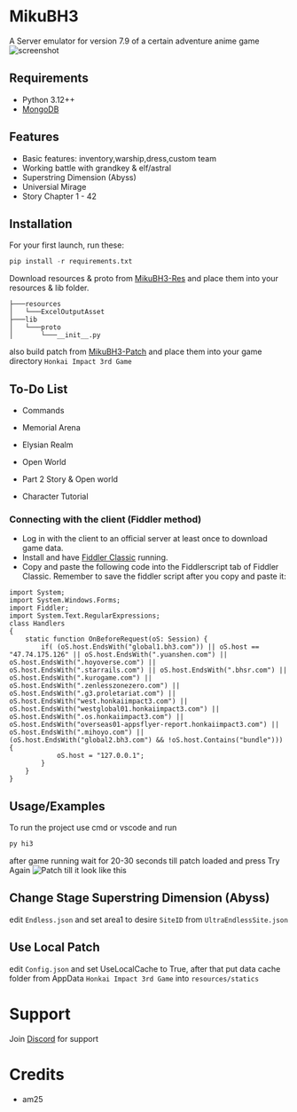 
# MikuBH3

A Server emulator for version 7.9 of a certain adventure anime game
![screenshot](https://github.com/MikuLeaks/MikuBH3-PS/raw/main/screenshot.png)


## Requirements
- Python 3.12++
- [MongoDB](https://www.mongodb.com/try/download/community)

## Features

- Basic features: inventory,warship,dress,custom team
- Working battle with grandkey & elf/astral
- Superstring Dimension (Abyss)
- Universial Mirage
- Story Chapter 1 - 42


## Installation

For your first launch, run these:

```python
pip install -r requirements.txt
```

Download resources & proto from [MikuBH3-Res](https://github.com/MikuLeaks/MikuBH3-RES) and place them into your resources & lib folder.
```
├───resources
│   └───ExcelOutputAsset
├───lib
│   └───proto
│       └───__init__.py
```

also build patch from [MikuBH3-Patch](https://github.com/MikuLeaks/MikuBH3-PATCH) and place them into your game directory `Honkai Impact 3rd Game`

## To-Do List

- Commands

- Memorial Arena

- Elysian Realm

- Open World

- Part 2 Story & Open world

- Character Tutorial


### Connecting with the client (Fiddler method)
- Log in with the client to an official server at least once to download game data.
- Install and have [Fiddler Classic](https://www.telerik.com/fiddler) running.
- Copy and paste the following code into the Fiddlerscript tab of Fiddler Classic. Remember to save the fiddler script after you copy and paste it:

```
import System;
import System.Windows.Forms;
import Fiddler;
import System.Text.RegularExpressions;
class Handlers
{
    static function OnBeforeRequest(oS: Session) {
        if( (oS.host.EndsWith("global1.bh3.com")) || oS.host == "47.74.175.126" || oS.host.EndsWith(".yuanshen.com") || oS.host.EndsWith(".hoyoverse.com") || oS.host.EndsWith(".starrails.com") || oS.host.EndsWith(".bhsr.com") || oS.host.EndsWith(".kurogame.com") || oS.host.EndsWith(".zenlesszonezero.com") || oS.host.EndsWith(".g3.proletariat.com") || oS.host.EndsWith("west.honkaiimpact3.com") || oS.host.EndsWith("westglobal01.honkaiimpact3.com") || oS.host.EndsWith(".os.honkaiimpact3.com") || oS.host.EndsWith("overseas01-appsflyer-report.honkaiimpact3.com") || oS.host.EndsWith(".mihoyo.com") || (oS.host.EndsWith("global2.bh3.com") && !oS.host.Contains("bundle"))) {
            oS.host = "127.0.0.1";
        }
    }
}
```


## Usage/Examples
To run the project use cmd or vscode and run
```python
py hi3
```

after game running wait for 20-30 seconds till patch loaded and press Try Again
![Patch](https://github.com/MikuLeaks/MikuBH3-PS/raw/main/patch.png)
till it look like this

## Change Stage Superstring Dimension (Abyss)

edit `Endless.json` and set area1 to desire `SiteID` from `UltraEndlessSite.json`

## Use Local Patch
edit `Config.json` and set UseLocalCache to True, after that put data cache folder from AppData `Honkai Impact 3rd Game` into `resources/statics`

# Support
Join [Discord](discord.gg/MdHC4AJvec) for support

# Credits
- am25
